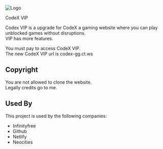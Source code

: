 
![Logo](https://codex-gg.ct.ws/logo.svg)

CodeX VIP

Codex VIP is a upgrade for CodeX a gaming website where you can play unblocked games without disruptions.  
VIP has more features.

You must pay to access CodeX VIP.  
The new CodeX VIP url is codex-gg.ct.ws

## Copyright

You are not allowed to clone the website.  
Legally credits go to me.

## Used By

This project is used by the following companies:

- Infinityfree
- Github
- Netlify
- Neocities
